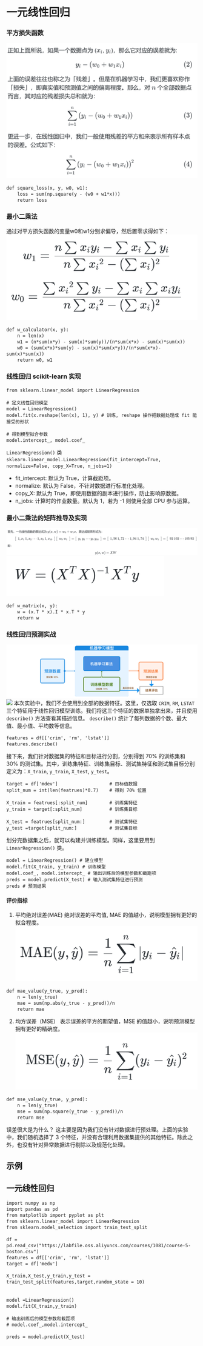 
# 一元线性回归

### 平方损失函数
![输入图片说明](/imgs/2024-04-29/KizZucoo5Ovmyg0j.png)
```
def square_loss(x, y, w0, w1): 
	loss = sum(np.square(y - (w0 + w1*x))) 
	return loss
```
### 最小二乘法
通过对平方损失函数的变量w0和w1分别求偏导，然后置零求得如下：
![输入图片说明](/imgs/2024-04-29/yyxo6pvX4hUGywqF.png)
```
def w_calculator(x, y): 
	n = len(x) 
	w1 = (n*sum(x*y) - sum(x)*sum(y))/(n*sum(x*x) - sum(x)*sum(x)) 
	w0 = (sum(x*x)*sum(y) - sum(x)*sum(x*y))/(n*sum(x*x)-sum(x)*sum(x)) 
	return w0, w1
```
### 线性回归 scikit-learn 实现

```
from sklearn.linear_model import LinearRegression 

# 定义线性回归模型 
model = LinearRegression() 
model.fit(x.reshape(len(x), 1), y) # 训练, reshape 操作把数据处理成 fit 能接受的形状 

# 得到模型拟合参数 
model.intercept_, model.coef_
```
`LinearRegression()` 类
`sklearn.linear_model.LinearRegression(fit_intercept=True, normalize=False, copy_X=True, n_jobs=1)`

- fit_intercept: 默认为 True，计算截距项。
- normalize: 默认为 False，不针对数据进行标准化处理。
- copy_X: 默认为 True，即使用数据的副本进行操作，防止影响原数据。
- n_jobs: 计算时的作业数量。默认为 1，若为 -1 则使用全部 CPU 参与运算。

### 最小二乘法的矩阵推导及实现
![输入图片说明](/imgs/2024-04-29/1w1kFMMMPmSl5PgQ.png)
![输入图片说明](/imgs/2024-04-29/K0OTcRSS6XlSfBof.png)
```
def w_matrix(x, y): 
	w = (x.T * x).I * x.T * y 
	return w
```
### 线性回归预测实战

![输入图片说明](/imgs/2024-04-29/NlBlrVfcjGifnKnk.png)![](https://doc.shiyanlou.com/document-uid214893labid6102timestamp1531366212104.png)
本次实验中，我们不会使用到全部的数据特征。这里，仅选取 `CRIM`, `RM`, `LSTAT` 三个特征用于线性回归模型训练。我们将这三个特征的数据单独拿出来，并且使用 `describe()` 方法查看其描述信息。 `describe()` 统计了每列数据的个数、最大值、最小值、平均数等信息。
```
features = df[['crim', 'rm', 'lstat']] 
features.describe()
```
接下来，我们针对数据集的特征和目标进行分割，分别得到 70% 的训练集和 30% 的测试集。其中，训练集特征、训练集目标、测试集特征和测试集目标分别定义为：`X_train`, `y_train`, `X_test`, `y_test`。
```
target = df['mdev']                   # 目标值数据
split_num = int(len(featrues)*0.7)    # 得到 70% 位置

X_train = featrues[:split_num]		  # 训练集特征
y_train = target[:split_num]		  # 训练集目标

X_test = featrues[split_num:]         # 测试集特征
y_test =target[split_num:]			  # 测试集目标
```
划分完数据集之后，就可以构建并训练模型。同样，这里要用到 `LinearRegression()` 类。
```
model = LinearRegression() # 建立模型 
model.fit(X_train, y_train) # 训练模型
model.coef_, model.intercept_ # 输出训练后的模型参数和截距项
preds = model.predict(X_test) # 输入测试集特征进行预测 
preds # 预测结果
```
#### 评价指标
1. 平均绝对误差(MAE)
绝对误差的平均值, MAE 的值越小，说明模型拥有更好的拟合程度。
![输入图片说明](/imgs/2024-04-29/rtxJAQJDoShJSaTP.png)
```
def mae_value(y_true, y_pred): 
	n = len(y_true) 
	mae = sum(np.abs(y_true - y_pred))/n 
	return mae
```
2. 均方误差（MSE）
表示误差的平方的期望值，MSE 的值越小，说明预测模型拥有更好的精确度。
![输入图片说明](/imgs/2024-04-29/cCLlrVVapRk5k5UJ.png)
```
def mse_value(y_true, y_pred):
	n = len(y_true) 
	mse = sum(np.square(y_true - y_pred))/n 
	return mse
```
误差很大是为什么？
		这主要是因为我们没有针对数据进行预处理。上面的实验中，我们随机选择了 3 个特征，并没有合理利用数据集提供的其他特征。除此之外，也没有针对异常数据进行剔除以及规范化处理。

## 示例

## 一元线性回归
```
import numpy as np
import pandas as pd
from matplotlib import pyplot as plt
from sklearn.linear_model import LinearRegression
from sklearn.model_selection import train_test_split

df = pd.read_csv("https://labfile.oss.aliyuncs.com/courses/1081/course-5-boston.csv")
features = df[['crim', 'rm', 'lstat']]
target = df['medv']

X_train,X_test,y_train,y_test = train_test_split(features,target,random_state = 10)
  

model =LinearRegression()
model.fit(X_train,y_train)

# 输出训练后的模型参数和截距项
# model.coef_,model.intercept_

preds = model.predict(X_test)
```
<!--stackedit_data:
eyJoaXN0b3J5IjpbNzIyMzEzNDE0LC0yMDI3MzYxMjAwLC0xMz
U2MTcxMjA2XX0=
-->